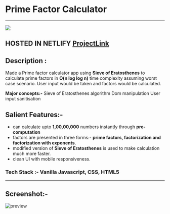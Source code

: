 # Prime Factor Calculator
---
<a href="https://github.com/Spectrum-CETB/Spectober_Fest/tree/main/projects_Intermediate"><img src="https://img.shields.io/badge/Projects%20-Intermediate-blue.svg"/></a>

## HOSTED IN NETLIFY [ProjectLink](https://primefactorcalc.netlify.app/)
## Description :
Made a Prime factor calculator app using **Sieve of Eratosthenes** to calculate prime factors in **O(n log log n)** time complexity assuming worst case scenario. User input would be taken and factors would be calculated.

**Major concepts:-**
Sieve of Eratosthenes algorithm
Dom manipulation
User input sanitisation

## Salient Features:-
- can calculate upto **1,00,00,000** numbers instantly through **pre-computation**
- factors are presented in three forms:- **prime factors, factorization and factorization with exponents**.
- modified version of **Sieve of Eratosthenes** is used to make calculation much more faster.
- clean UI with mobile responsiveness.

### Tech Stack :-  Vanilla Javascript, CSS, HTML5

---
## Screenshot:-
![preview](https://user-images.githubusercontent.com/40180496/157040188-4c930459-6cd9-48f4-bfa9-1020efc43af3.png)
